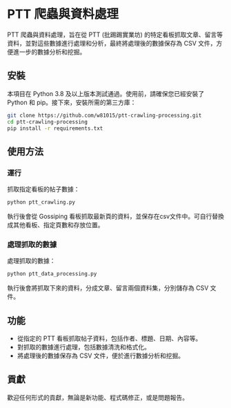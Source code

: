 # PTT 爬蟲與資料處理

PTT 爬蟲與資料處理，旨在從 PTT (批踢踢實業坊) 的特定看板抓取文章、留言等資料，並對這些數據進行處理和分析，最終將處理後的數據保存為 CSV 文件，方便進一步的數據分析和挖掘。

## 安裝

本項目在 Python 3.8 及以上版本測試通過。使用前，請確保您已經安裝了 Python 和 pip。接下來，安裝所需的第三方庫：

```bash
git clone https://github.com/w81015/ptt-crawling-processing.git
cd ptt-crawling-processing
pip install -r requirements.txt
```

## 使用方法

### 運行

抓取指定看板的帖子數據：

```bash
python ptt_crawling.py
```

執行後會從 Gossiping 看板抓取最新頁的資料，並保存在csv文件中。可自行替換成其他看板、指定頁數和存放位置。

### 處理抓取的數據

處理抓取的數據：

```bash
python ptt_data_processing.py
```

執行後會將抓取下來的資料，分成文章、留言兩個資料集，分別儲存為 CSV 文件。

## 功能

- 從指定的 PTT 看板抓取帖子資料，包括作者、標題、日期、內容等。
- 對抓取的數據進行處理，包括數據清洗和格式化。
- 將處理後的數據保存為 CSV 文件，便於進行數據分析和挖掘。

## 貢獻

歡迎任何形式的貢獻，無論是新功能、程式碼修正，或是問題報告。